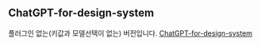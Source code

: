 ## ChatGPT-for-design-system

플러그인 없는(키값과 모델선택이 없는) 버전입니다.
[ChatGPT-for-design-system](https://chat-gpt-for-design-system.vercel.app/)
